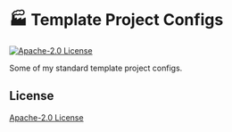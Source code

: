 # 🏭 Template Project Configs

[![Apache-2.0 License](https://img.shields.io/github/license/bluk/template-project-configs.svg)](https://github.com/bluk/template-project-configs/blob/master/LICENSE)

Some of my standard template project configs.

## License

[Apache-2.0 License](https://github.com/bluk/decompose/blob/master/LICENSE)
